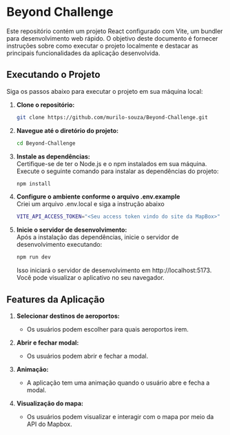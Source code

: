 # Beyond Challenge

Este repositório contém um projeto React configurado com Vite, um bundler para desenvolvimento web rápido. O objetivo deste documento é fornecer instruções sobre como executar o projeto localmente e destacar as principais funcionalidades da aplicação desenvolvida.

## Executando o Projeto

Siga os passos abaixo para executar o projeto em sua máquina local:

1. **Clone o repositório:**
   ```bash
   git clone https://github.com/murilo-souza/Beyond-Challenge.git
   
2. **Navegue até o diretório do projeto:**
   ```bash
   cd Beyond-Challenge
   
3. **Instale as dependências:**
    <br/>
    Certifique-se de ter o Node.js e o npm instalados em sua máquina. Execute o seguinte comando para instalar as dependências do projeto:
    <br/>
   ```bash
   npm install

4. **Configure o ambiente conforme o arquivo .env.example**
    <br/>
    Criei um arquivo .env.local e siga a instrução abaixo
    <br/>
    ```bash
    VITE_API_ACCESS_TOKEN="<Seu access token vindo do site da MapBox>"

5. **Inicie o servidor de desenvolvimento:**
   <br/>
   Após a instalação das dependências, inicie o servidor de desenvolvimento executando:
   <br/>
   ```bash
   npm run dev
   ```
   Isso iniciará o servidor de desenvolvimento em http://localhost:5173. Você pode visualizar o aplicativo no seu navegador.

## Features da Aplicação

1. **Selecionar destinos de aeroportos:**
   - Os usuários podem escolher para quais aeroportos irem.

2. **Abrir e fechar modal:**
   - Os usuários podem abrir e fechar a modal.

3. **Animação:**
   - A aplicação tem uma animação quando o usuário abre e fecha a modal.

4. **Visualização do mapa:**
   - Os usuários podem visualizar e interagir com o mapa por meio da API do Mapbox.
   
